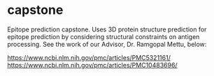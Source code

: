 # capstone

Epitope prediction capstone. Uses 3D protein structure prediction for epitope prediction by considering structural constraints on antigen processing. See the work of our Advisor, Dr. Ramgopal Mettu, below: 

https://www.ncbi.nlm.nih.gov/pmc/articles/PMC5321161/
https://www.ncbi.nlm.nih.gov/pmc/articles/PMC10483696/
